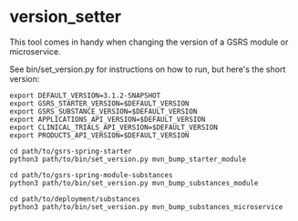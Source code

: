 # version_setter

This tool comes in handy when changing the version of a GSRS module or microservice. 

See bin/set_version.py for instructions on how to run, but here's the short version:

```
export DEFAULT_VERSION=3.1.2-SNAPSHOT
export GSRS_STARTER_VERSION=$DEFAULT_VERSION
export GSRS_SUBSTANCE_VERSION=$DEFAULT_VERSION
export APPLICATIONS_API_VERSION=$DEFAULT_VERSION
export CLINICAL_TRIALS_API_VERSION=$DEFAULT_VERSION
export PRODUCTS_API_VERSION=$DEFAULT_VERSION

cd path/to/gsrs-spring-starter 
python3 path/to/bin/set_version.py mvn_bump_starter_module

cd path/to/gsrs-spring-module-substances 
python3 path/to/bin/set_version.py mvn_bump_substances_module

cd path/to/deployment/substances 
python3 path/to/bin/set_version.py mvn_bump_substances_microservice

```

